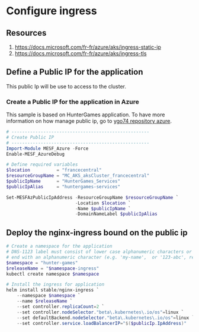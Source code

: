 # Configure ingress

## Resources
1. https://docs.microsoft.com/fr-fr/azure/aks/ingress-static-ip
2. https://docs.microsoft.com/fr-fr/azure/aks/ingress-tls

## Define a Public IP for the application
This public Ip will be use to access to the cluster.  

### Create a Public IP for the application in Azure
This sample is based on HunterGames application. To have more information on how manage public ip, go to [ygo74 repository azure](https://github.com/ygo74/azure).  

```powershell
# ----------------------------------------------------
# Create Public IP
# ----------------------------------------------------
Import-Module MESF_Azure -Force
Enable-MESF_AzureDebug

# Define required variables
$location          = "francecentral"
$resourceGroupName = "MC_AKS_aksCluster_francecentral"
$publicIpName      = "HunterGames_Services" 
$publicIpAlias     = "huntergames-services"

Set-MESFAzPublicIpAddress -ResourceGroupName $resourceGroupName `
                          -Location $location `
                          -Name $publicIpName `
                          -DomainNameLabel $publicIpAlias

```

## Deploy the nginx-ingress bound on the public ip

```powershell
# Create a namespace for the application
# DNS-1123 label must consist of lower case alphanumeric characters or '-', and must start and
# end with an alphanumeric character (e.g. 'my-name',  or '123-abc', regex used for validation is '[a-z0-9]([-a-z0-9]*[a-z0-9])?')
$namespace = "hunter-games"
$releaseName = "$namespace-ingress"
kubectl create namespace $namespace

# Install the ingress for application
helm install stable/nginx-ingress `
    --namespace $namespace `
    --name $releaseName `
    --set controller.replicaCount=2 `
    --set controller.nodeSelector."beta\.kubernetes\.io/os"=linux `
    --set defaultBackend.nodeSelector."beta\.kubernetes\.io/os"=linux `
    --set controller.service.loadBalancerIP="$($publicIp.IpAddress)"
```
